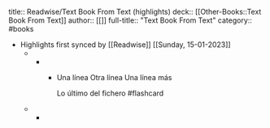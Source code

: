 title:: Readwise/Text Book From Text (highlights)
deck:: [[Other-Books::Text Book From Text]]
author:: [[]]
full-title:: "Text Book From Text"
category:: #books

- Highlights first synced by [[Readwise]] [[Sunday, 15-01-2023]]
	- -
		- Una línea 
		  Otra línea 
		  Una línea más 
		  
		  Lo último del fichero #flashcard
	- -